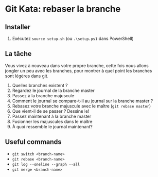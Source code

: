 # Git Kata: rebaser la branche

## Installer

1. Exécutez `source setup.sh` (ou `.\setup.ps1` dans PowerShell)

## La tâche

Vous vivez à nouveau dans votre propre branche, cette fois nous allons jongler un peu avec les branches, pour montrer à quel point les branches sont légères dans git.

1. Quelles branches existent ?
2. Regardez le journal de la branche master
3. Passez à la branche majuscule
4. Comment le journal se compare-t-il au journal sur la branche master ?
5. Rebasez votre branche majuscule avec le maître (`git rebase master`)
6. Que vient-il de se passer ? Dessine le!
7. Passez maintenant à la branche master
8. Fusionner les majuscules dans le maître
9. À quoi ressemble le journal maintenant?

## Useful commands

- `git switch <branch-name>`
- `git rebase <branch-name>`
- `git log --oneline --graph --all`
- `git merge <branch-name>`
